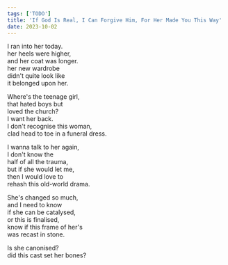```yaml
---
tags: ['TODO']
title: 'If God Is Real, I Can Forgive Him, For Her Made You This Way'
date: 2023-10-02
---
```


I ran into her today.  
her heels were higher,  
and her coat was longer.  
her new wardrobe  
didn't quite look like  
it belonged upon her.

Where's the teenage girl,  
that hated boys but  
loved the church?  
I want her back.  
I don't recognise this woman,  
clad head to toe in a funeral dress.

I wanna talk to her again,  
I don't know the  
half of all the trauma,  
but if she would let me,  
then I would love to  
rehash this old-world drama.

She's changed so much,  
and I need to know  
if she can be catalysed,  
or this is finalised,  
know if this frame of her's  
was recast in stone.

Is she canonised?  
did this cast set her bones?
